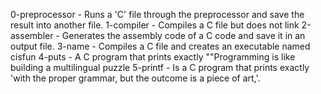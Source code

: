 0-preprocessor - Runs a 'C' file through the preprocessor and save the result into another file.
1-compiler - Compiles a C file but does not link
2-assembler - Generates the assembly code of a C code and save it in an output file.
3-name - Compiles a C file and creates an executable named cisfun
4-puts - A C program that prints exactly "\"Programming is like building a multilingual puzzle
5-printf - Is a C program that prints exactly 'with the proper grammar, but the outcome is a piece of art,'.
